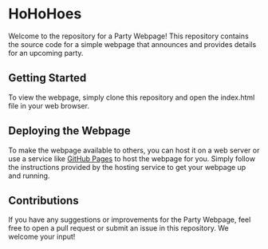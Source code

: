 # HoHoHoes
Welcome to the repository for a Party Webpage! This repository contains the source code for a simple webpage that announces and provides details for an upcoming party.

## Getting Started
To view the webpage, simply clone this repository and open the index.html file in your web browser.

## Deploying the Webpage
To make the webpage available to others, you can host it on a web server or use a service like [GitHub Pages](https://pages.github.com/) to host the webpage for you. Simply follow the instructions provided by the hosting service to get your webpage up and running.

## Contributions
If you have any suggestions or improvements for the Party Webpage, feel free to open a pull request or submit an issue in this repository. We welcome your input!